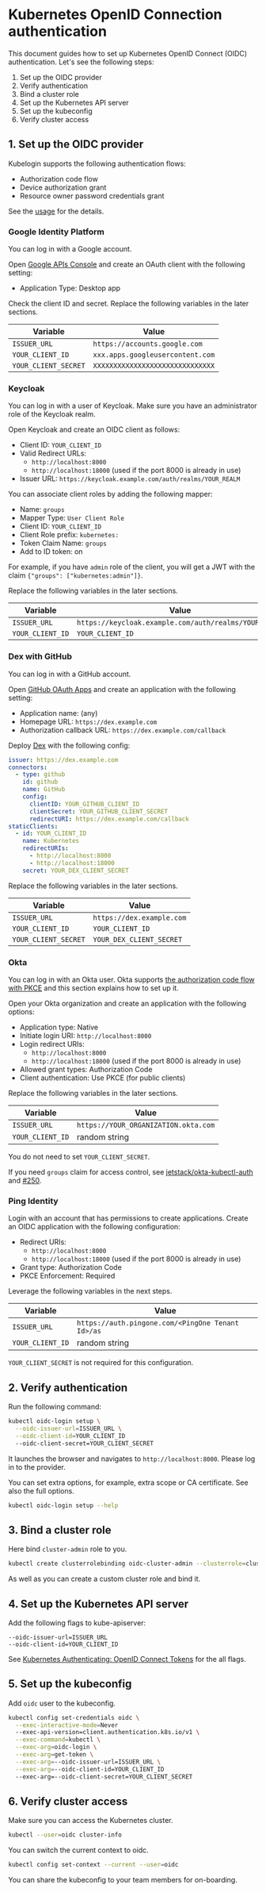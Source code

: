 # Kubernetes OpenID Connection authentication

This document guides how to set up Kubernetes OpenID Connect (OIDC) authentication.
Let's see the following steps:

1. Set up the OIDC provider
1. Verify authentication
1. Bind a cluster role
1. Set up the Kubernetes API server
1. Set up the kubeconfig
1. Verify cluster access

## 1. Set up the OIDC provider

Kubelogin supports the following authentication flows:

- Authorization code flow
- Device authorization grant
- Resource owner password credentials grant

See the [usage](usage.md) for the details.

### Google Identity Platform

You can log in with a Google account.

Open [Google APIs Console](https://console.cloud.google.com/apis/credentials) and create an OAuth client with the following setting:

- Application Type: Desktop app

Check the client ID and secret.
Replace the following variables in the later sections.

| Variable             | Value                            |
| -------------------- | -------------------------------- |
| `ISSUER_URL`         | `https://accounts.google.com`    |
| `YOUR_CLIENT_ID`     | `xxx.apps.googleusercontent.com` |
| `YOUR_CLIENT_SECRET` | `XXXXXXXXXXXXXXXXXXXXXXXXXXXXXX` |

### Keycloak

You can log in with a user of Keycloak.
Make sure you have an administrator role of the Keycloak realm.

Open Keycloak and create an OIDC client as follows:

- Client ID: `YOUR_CLIENT_ID`
- Valid Redirect URLs:
  - `http://localhost:8000`
  - `http://localhost:18000` (used if the port 8000 is already in use)
- Issuer URL: `https://keycloak.example.com/auth/realms/YOUR_REALM`

You can associate client roles by adding the following mapper:

- Name: `groups`
- Mapper Type: `User Client Role`
- Client ID: `YOUR_CLIENT_ID`
- Client Role prefix: `kubernetes:`
- Token Claim Name: `groups`
- Add to ID token: on

For example, if you have `admin` role of the client, you will get a JWT with the claim `{"groups": ["kubernetes:admin"]}`.

Replace the following variables in the later sections.

| Variable         | Value                                                 |
| ---------------- | ----------------------------------------------------- |
| `ISSUER_URL`     | `https://keycloak.example.com/auth/realms/YOUR_REALM` |
| `YOUR_CLIENT_ID` | `YOUR_CLIENT_ID`                                      |

### Dex with GitHub

You can log in with a GitHub account.

Open [GitHub OAuth Apps](https://github.com/settings/developers) and create an application with the following setting:

- Application name: (any)
- Homepage URL: `https://dex.example.com`
- Authorization callback URL: `https://dex.example.com/callback`

Deploy [Dex](https://github.com/dexidp/dex) with the following config:

```yaml
issuer: https://dex.example.com
connectors:
  - type: github
    id: github
    name: GitHub
    config:
      clientID: YOUR_GITHUB_CLIENT_ID
      clientSecret: YOUR_GITHUB_CLIENT_SECRET
      redirectURI: https://dex.example.com/callback
staticClients:
  - id: YOUR_CLIENT_ID
    name: Kubernetes
    redirectURIs:
      - http://localhost:8000
      - http://localhost:18000
    secret: YOUR_DEX_CLIENT_SECRET
```

Replace the following variables in the later sections.

| Variable             | Value                     |
| -------------------- | ------------------------- |
| `ISSUER_URL`         | `https://dex.example.com` |
| `YOUR_CLIENT_ID`     | `YOUR_CLIENT_ID`          |
| `YOUR_CLIENT_SECRET` | `YOUR_DEX_CLIENT_SECRET`  |

### Okta

You can log in with an Okta user.
Okta supports [the authorization code flow with PKCE](https://developer.okta.com/docs/guides/implement-auth-code-pkce/overview/)
and this section explains how to set up it.

Open your Okta organization and create an application with the following options:

- Application type: Native
- Initiate login URI: `http://localhost:8000`
- Login redirect URIs:
  - `http://localhost:8000`
  - `http://localhost:18000` (used if the port 8000 is already in use)
- Allowed grant types: Authorization Code
- Client authentication: Use PKCE (for public clients)

Replace the following variables in the later sections.

| Variable         | Value                                |
| ---------------- | ------------------------------------ |
| `ISSUER_URL`     | `https://YOUR_ORGANIZATION.okta.com` |
| `YOUR_CLIENT_ID` | random string                        |

You do not need to set `YOUR_CLIENT_SECRET`.

If you need `groups` claim for access control,
see [jetstack/okta-kubectl-auth](https://github.com/jetstack/okta-kubectl-auth/blob/master/docs/okta-setup.md) and [#250](https://github.com/int128/kubelogin/issues/250).

### Ping Identity

Login with an account that has permissions to create applications.
Create an OIDC application with the following configuration:

- Redirect URIs:
  - `http://localhost:8000`
  - `http://localhost:18000` (used if the port 8000 is already in use)
- Grant type: Authorization Code
- PKCE Enforcement: Required

Leverage the following variables in the next steps.

| Variable         | Value                                             |
| ---------------- | ------------------------------------------------- |
| `ISSUER_URL`     | `https://auth.pingone.com/<PingOne Tenant Id>/as` |
| `YOUR_CLIENT_ID` | random string                                     |

`YOUR_CLIENT_SECRET` is not required for this configuration.

## 2. Verify authentication

Run the following command:

```sh
kubectl oidc-login setup \
  --oidc-issuer-url=ISSUER_URL \
  --oidc-client-id=YOUR_CLIENT_ID
  --oidc-client-secret=YOUR_CLIENT_SECRET
```

It launches the browser and navigates to `http://localhost:8000`.
Please log in to the provider.

You can set extra options, for example, extra scope or CA certificate.
See also the full options.

```sh
kubectl oidc-login setup --help
```

## 3. Bind a cluster role

Here bind `cluster-admin` role to you.

```sh
kubectl create clusterrolebinding oidc-cluster-admin --clusterrole=cluster-admin --user='ISSUER_URL#YOUR_SUBJECT'
```

As well as you can create a custom cluster role and bind it.

## 4. Set up the Kubernetes API server

Add the following flags to kube-apiserver:

```
--oidc-issuer-url=ISSUER_URL
--oidc-client-id=YOUR_CLIENT_ID
```

See [Kubernetes Authenticating: OpenID Connect Tokens](https://kubernetes.io/docs/reference/access-authn-authz/authentication/#openid-connect-tokens) for the all flags.

## 5. Set up the kubeconfig

Add `oidc` user to the kubeconfig.

```sh
kubectl config set-credentials oidc \
  --exec-interactive-mode=Never
  --exec-api-version=client.authentication.k8s.io/v1 \
  --exec-command=kubectl \
  --exec-arg=oidc-login \
  --exec-arg=get-token \
  --exec-arg=--oidc-issuer-url=ISSUER_URL \
  --exec-arg=--oidc-client-id=YOUR_CLIENT_ID
  --exec-arg=--oidc-client-secret=YOUR_CLIENT_SECRET
```

## 6. Verify cluster access

Make sure you can access the Kubernetes cluster.

```sh
kubectl --user=oidc cluster-info
```

You can switch the current context to oidc.

```sh
kubectl config set-context --current --user=oidc
```

You can share the kubeconfig to your team members for on-boarding.
